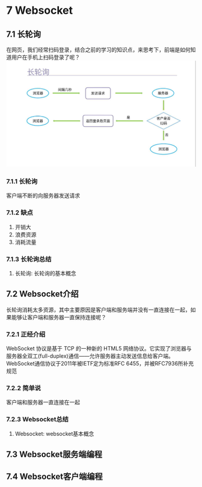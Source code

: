 # 7 Websocket
## 7.1 长轮询
在网页，我们经常扫码登录，结合之前的学习的知识点，来思考下，前端是如何知道用户在手机上扫码登录了呢？
![](img/Websocket)
### 7.1.1 长轮询
客户端不断的向服务器发送请求
### 7.1.2 缺点
1. 开销大
2. 浪费资源
3. 消耗流量

### 7.1.3 长轮询总结
1. 长轮询: 长轮询的基本概念

## 7.2 Websocket介绍
长轮询消耗太多资源，其中主要原因是客户端和服务端并没有一直连接在一起，如果能够让客户端和服务器一直保持连接呢？

### 7.2.1 正经介绍
WebSocket 协议是基于 TCP 的一种新的 HTML5 网络协议。它实现了浏览器与服务器全双工(full-duplex)通信——允许服务器主动发送信息给客户端。WebSocket通信协议于2011年被IETF定为标准RFC 6455，并被RFC7936所补充规范

### 7.2.2 简单说
客户端和服务器一直连接在一起

### 7.2.3 Websocket总结
1. Websocket: websocket基本概念

## 7.3 Websocket服务端编程

## 7.4 Websocket客户端编程
